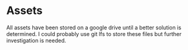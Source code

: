 # Assets

All assets have been stored on a google drive until a better solution is determined. I could probably use git lfs
to store these files but further investigation is needed.